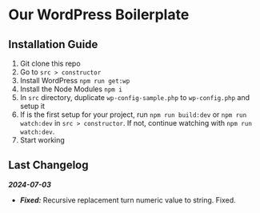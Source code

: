 # Our WordPress Boilerplate

## Installation Guide

1. Git clone this repo
2. Go to `src > constructor`
3. Install WordPress `npm run get:wp`
4. Install the Node Modules `npm i`
5. In `src` directory, duplicate `wp-config-sample.php` to `wp-config.php` and setup it
6. If is the first setup for your project, run `npm run build:dev` or `npm run watch:dev` in `src > constructor`. If not, continue watching with `npm run watch:dev`.
7. Start working

## Last Changelog

***2024-07-03***

- ***Fixed:*** Recursive replacement turn numeric value to string. Fixed.